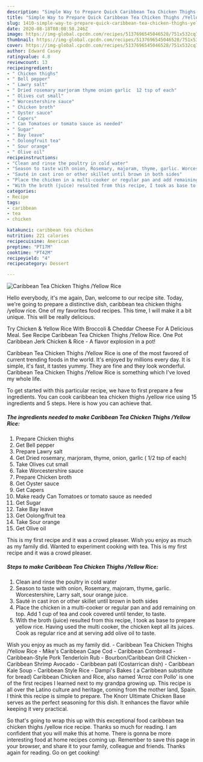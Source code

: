 ```yaml
---
description: "Simple Way to Prepare Quick Caribbean Tea Chicken Thighs /Yellow Rice"
title: "Simple Way to Prepare Quick Caribbean Tea Chicken Thighs /Yellow Rice"
slug: 1410-simple-way-to-prepare-quick-caribbean-tea-chicken-thighs-yellow-rice
date: 2020-08-18T08:08:58.246Z
image: https://img-global.cpcdn.com/recipes/5137696545046528/751x532cq70/caribbean-tea-chicken-thighs-yellow-rice-recipe-main-photo.jpg
thumbnail: https://img-global.cpcdn.com/recipes/5137696545046528/751x532cq70/caribbean-tea-chicken-thighs-yellow-rice-recipe-main-photo.jpg
cover: https://img-global.cpcdn.com/recipes/5137696545046528/751x532cq70/caribbean-tea-chicken-thighs-yellow-rice-recipe-main-photo.jpg
author: Edward Casey
ratingvalue: 4.8
reviewcount: 13
recipeingredient:
- " Chicken thighs"
- " Bell pepper"
- " Lawry salt"
- " Dried rosemary marjoram thyme onion garlic  12 tsp of each"
- " Olives cut small"
- " Worcestershire sauce"
- " Chicken broth"
- " Oyster sauce"
- " Capers"
- " Can Tomatoes or tomato sauce as needed"
- " Sugar"
- " Bay leave"
- " Oolongfruit tea"
- " Sour orange"
- " Olive oil"
recipeinstructions:
- "Clean and rinse the poultry in cold water"
- "Season to taste with onion, Rosemary, majoram, thyme, garlic. Worcestershire, Larry salt, sour orange juice."
- "Sauté in cast iron or other skillet until brown in both sides"
- "Place the chicken in a multi-cooker or regular pan and add remaining on top. Add 1 cup of tea and cook covered until tender, to taste."
- "With the broth (juice) resulted from this recipe, I took as base to prepare yellow rice. Having used the multi cooker, the chicken kept all its juices. Cook as regular rice and at serving add olive oil to taste."
categories:
- Recipe
tags:
- caribbean
- tea
- chicken

katakunci: caribbean tea chicken 
nutrition: 221 calories
recipecuisine: American
preptime: "PT17M"
cooktime: "PT42M"
recipeyield: "4"
recipecategory: Dessert

---
```



![Caribbean Tea Chicken Thighs /Yellow Rice](https://img-global.cpcdn.com/recipes/5137696545046528/751x532cq70/caribbean-tea-chicken-thighs-yellow-rice-recipe-main-photo.jpg)

Hello everybody, it's me again, Dan, welcome to our recipe site. Today, we're going to prepare a distinctive dish, caribbean tea chicken thighs /yellow rice. One of my favorites food recipes. This time, I will make it a bit unique. This will be really delicious.

Try Chicken &amp; Yellow Rice With Broccoli &amp; Cheddar Cheese For A Delicious Meal. See Recipe Caribbean Tea Chicken Thighs /Yellow Rice. One Pot Caribbean Jerk Chicken &amp; Rice - A flavor explosion in a pot!

Caribbean Tea Chicken Thighs /Yellow Rice is one of the most favored of current trending foods in the world. It's enjoyed by millions every day. It is simple, it's fast, it tastes yummy. They are fine and they look wonderful. Caribbean Tea Chicken Thighs /Yellow Rice is something which I've loved my whole life.


To get started with this particular recipe, we have to first prepare a few ingredients. You can cook caribbean tea chicken thighs /yellow rice using 15 ingredients and 5 steps. Here is how you can achieve that.

<!--inarticleads1-->

##### The ingredients needed to make Caribbean Tea Chicken Thighs /Yellow Rice:

1. Prepare  Chicken thighs
1. Get  Bell pepper
1. Prepare  Lawry salt
1. Get  Dried rosemary, marjoram, thyme, onion, garlic ( 1/2 tsp of each)
1. Take  Olives cut small
1. Take  Worcestershire sauce
1. Prepare  Chicken broth
1. Get  Oyster sauce
1. Get  Capers
1. Make ready  Can Tomatoes or tomato sauce as needed
1. Get  Sugar
1. Take  Bay leave
1. Get  Oolong/fruit tea
1. Take  Sour orange
1. Get  Olive oil


This is my first recipe and it was a crowd pleaser. Wish you enjoy as much as my family did. Wanted to experiment cooking with tea. This is my first recipe and it was a crowd pleaser. 

<!--inarticleads2-->

##### Steps to make Caribbean Tea Chicken Thighs /Yellow Rice:

1. Clean and rinse the poultry in cold water
1. Season to taste with onion, Rosemary, majoram, thyme, garlic. Worcestershire, Larry salt, sour orange juice.
1. Sauté in cast iron or other skillet until brown in both sides
1. Place the chicken in a multi-cooker or regular pan and add remaining on top. Add 1 cup of tea and cook covered until tender, to taste.
1. With the broth (juice) resulted from this recipe, I took as base to prepare yellow rice. Having used the multi cooker, the chicken kept all its juices. Cook as regular rice and at serving add olive oil to taste.


Wish you enjoy as much as my family did. - Caribbean Tea Chicken Thighs /Yellow Rice - Mike&#39;s Caribbean Cape Cod - Caribbean Cornbread - Caribbean-Style Pork Tenderloin Rub - Bourbon/Caribbean Grill Chicken - Caribbean Shrimp Avocado - Caribbean patí (Costarrican dish) - Caribbean Kale Soup - Caribbean Style Rice - Dampi&#39;s Bakes ( a Caribbean substitute for bread) Caribbean Chicken and Rice, also named &#39;Arroz con Pollo&#39; is one of the first recipes I learned next to my grandpa growing up. This recipe is all over the Latino culture and heritage, coming from the mother land, Spain. I think this recipe is simple to prepare. The Knorr Ultimate Chicken Base serves as the perfect seasoning for this dish. It enhances the flavor while keeping it very practical. 

So that's going to wrap this up with this exceptional food caribbean tea chicken thighs /yellow rice recipe. Thanks so much for reading. I am confident that you will make this at home. There is gonna be more interesting food at home recipes coming up. Remember to save this page in your browser, and share it to your family, colleague and friends. Thanks again for reading. Go on get cooking!

